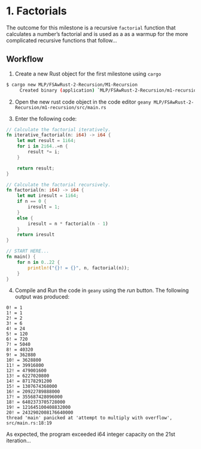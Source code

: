 # 1. Factorials
The outcome for this milestone is a recursive `factorial` function that calculates a number’s factorial and is used as a as a warmup for the more complicated recursive functions that follow...
## Workflow
1. Create a new Rust object for the first milestone using `cargo`
``` bash
$ cargo new MLP/FSAwRust-2-Recursion/M1-Recursion
     Created binary (application) `MLP/FSAwRust-2-Recursion/m1-recursion` package
```

2.  Open the new rust code object in the code editor `geany MLP/FSAwRust-2-Recursion/m1-recursion/src/main.rs `

3. Enter the following code:
``` rust
// Calculate the factorial iteratively.
fn iterative_factorial(n: i64) -> i64 {
    let mut result = 1i64;
    for i in 2i64..=n {
        result *= i;
    }

    return result;
}

// Calculate the factorial recursively.
fn factorial(n: i64) -> i64 {
    let mut iresult = 1i64;
    if n == 0 {
        iresult = 1;
    }
    else {
        iresult = n * factorial(n - 1)
    }
    return iresult
}

// START HERE...
fn main() {
    for n in 0..22 {
        println!("{}! = {}", n, factorial(n));
    }
}
```
4.  Compile and Run the code in `geany` using the *run* button. The following output was produced:
``` text
0! = 1
1! = 1
2! = 2
3! = 6
4! = 24
5! = 120
6! = 720
7! = 5040
8! = 40320
9! = 362880
10! = 3628800
11! = 39916800
12! = 479001600
13! = 6227020800
14! = 87178291200
15! = 1307674368000
16! = 20922789888000
17! = 355687428096000
18! = 6402373705728000
19! = 121645100408832000
20! = 2432902008176640000
thread 'main' panicked at 'attempt to multiply with overflow', src/main.rs:18:19
```
As expected, the program exceeded i64 integer capacity on the 21st iteration...